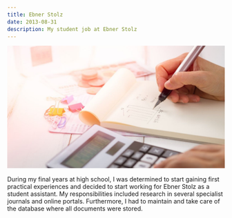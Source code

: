 ```yaml
---
title: Ebner Stolz
date: 2013-08-31
description: My student job at Ebner Stolz
---
```


![Tax](img/1200/16x9/Tax.jpg)

During my final years at high school, I was determined to start gaining first practical experiences and decided to start working for Ebner Stolz as a student assistant. My responsibilities included research in several specialist journals and online portals. Furthermore, I had to maintain and take care of the database where all documents were stored.
